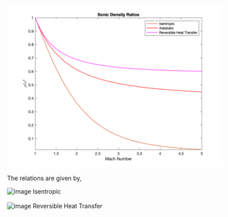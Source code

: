 <p align="center"><img src="./images/shockless-density-ratios.png" alt="drawing" width="600"/></p>

The relations are given by, 

<img width="400" alt="image" src="https://user-images.githubusercontent.com/68218266/172936686-55a2d656-d51f-49d3-a473-8be561f962de.png">
Isentropic<br><br> 

<img width="240" alt="image" src="https://user-images.githubusercontent.com/68218266/172937187-677a662d-9e57-405a-a4ad-b1c8b96c3e0c.png">
Reversible Heat Transfer<br><br>

